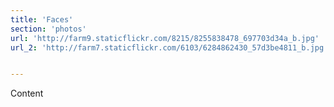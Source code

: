 ```yaml
---
title: 'Faces'
section: 'photos'
url: 'http://farm9.staticflickr.com/8215/8255838478_697703d34a_b.jpg'
url_2: 'http://farm7.staticflickr.com/6103/6284862430_57d3be4811_b.jpg'


---
```


Content
